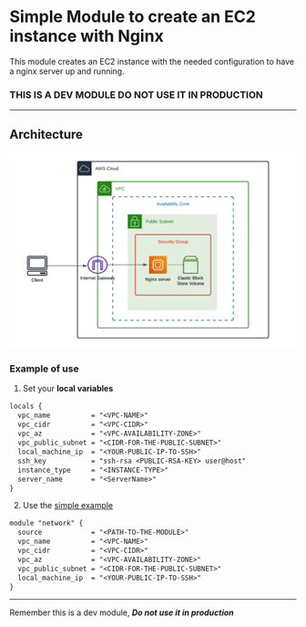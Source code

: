 # **Simple Module to create an EC2 instance with Nginx**

This module creates an EC2 instance with the needed configuration to have a nginx server up and running.

### **THIS IS A DEV MODULE DO NOT USE IT IN PRODUCTION**

---

## Architecture

![Arq,use](assets/architecture-diagram.png)

### Example of use

1. Set your **local variables**

```hcl
locals {
  vpc_name          = "<VPC-NAME>"
  vpc_cidr          = "<VPC-CIDR>"
  vpc_az            = "<VPC-AVAILABILITY-ZONE>"
  vpc_public_subnet = "<CIDR-FOR-THE-PUBLIC-SUBNET>"
  local_machine_ip  = "<YOUR-PUBLIC-IP-TO-SSH>"
  ssh_key           = "ssh-rsa <PUBLIC-RSA-KEY> user@host"
  instance_type     = "<INSTANCE-TYPE>"
  server_name       = "<ServerName>"
}
```

2. Use the [simple example](example/main.tf)

```hcl
module "network" {
  source            = "<PATH-TO-THE-MODULE>"
  vpc_name          = "<VPC-NAME>"
  vpc_cidr          = "<VPC-CIDR>"
  vpc_az            = "<VPC-AVAILABILITY-ZONE>"
  vpc_public_subnet = "<CIDR-FOR-THE-PUBLIC-SUBNET>"
  local_machine_ip  = "<YOUR-PUBLIC-IP-TO-SSH>"
}
```

---

Remember this is a dev module, **_Do not use it in production_**
